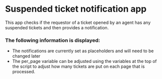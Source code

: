 # Suspended ticket notification app

This app checks if the requestor of a ticket opened by an agent has any suspended tickets and then provides a notification.

### The following information is displayed:

* The notifications are currently set as placeholders and will need to be changed later
* The per_page variable can be adjusted using the variables at the top of the script to adjust how many tickets are put on each page that is processed.





